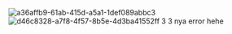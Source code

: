 ![a36affb9-61ab-415d-a5a1-1def089abbc3](https://github.com/PemulaBlunder/submission-stage-2/assets/156449646/ae74967d-802b-48cc-8392-4045a4c513a1)
![d46c8328-a7f8-4f57-8b5e-4d3ba41552ff](https://github.com/PemulaBlunder/submission-stage-2/assets/156449646/4f3ca8c1-706c-45c0-a321-6a8d13952a1c)
3 3 nya error hehe
